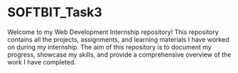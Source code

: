 # SOFTBIT_Task3
Welcome to my Web Development Internship repository! This repository contains all the projects, assignments, and learning materials I have worked on during my internship. The aim of this repository is to document my progress, showcase my skills, and provide a comprehensive overview of the work I have completed. 
